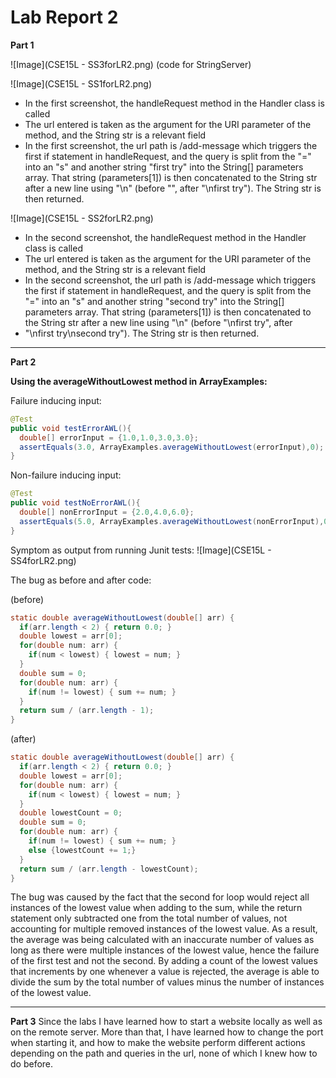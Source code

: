 # Lab Report 2
**Part 1**

![Image](CSE15L - SS3forLR2.png)
(code for StringServer)

![Image](CSE15L - SS1forLR2.png)
* In the first screenshot, the handleRequest method in the Handler class is called
* The url entered is taken as the argument for the URI parameter of the method, and the String str is a relevant field
* In the first screenshot, the url path is /add-message which triggers the first if statement in handleRequest, and the query is split from the "=" into an "s" and another string "first try" into the String[] parameters array. That string (parameters[1]) is then concatenated to the String str after a new line using "\n" (before "", after "\nfirst try"). The String str is then returned.

![Image](CSE15L - SS2forLR2.png)
* In the second screenshot, the handleRequest method in the Handler class is called
* The url entered is taken as the argument for the URI parameter of the method, and the String str is a relevant field
* In the second screenshot, the url path is /add-message which triggers the first if statement in handleRequest, and the query is split from the "=" into an "s" and another string "second try" into the String[] parameters array. That string (parameters[1]) is then concatenated to the String str after a new line using "\n" (before "\nfirst try", after 
* "\nfirst try\nsecond try"). The String str is then returned.

---
**Part 2**

**Using the averageWithoutLowest method in ArrayExamples:**

Failure inducing input:
```java
@Test
public void testErrorAWL(){
  double[] errorInput = {1.0,1.0,3.0,3.0};
  assertEquals(3.0, ArrayExamples.averageWithoutLowest(errorInput),0);
}
```

Non-failure inducing input:
```java
@Test
public void testNoErrorAWL(){
  double[] nonErrorInput = {2.0,4.0,6.0};
  assertEquals(5.0, ArrayExamples.averageWithoutLowest(nonErrorInput),0);
}
```

Symptom as output from running Junit tests:
![Image](CSE15L - SS4forLR2.png)

The bug as before and after code:

(before)
```java
static double averageWithoutLowest(double[] arr) {
  if(arr.length < 2) { return 0.0; }
  double lowest = arr[0];
  for(double num: arr) {
    if(num < lowest) { lowest = num; }
  }
  double sum = 0;
  for(double num: arr) {
    if(num != lowest) { sum += num; }
  }
  return sum / (arr.length - 1);
}
```

(after)
```java
static double averageWithoutLowest(double[] arr) {
  if(arr.length < 2) { return 0.0; }
  double lowest = arr[0];
  for(double num: arr) {
    if(num < lowest) { lowest = num; }
  }
  double lowestCount = 0;
  double sum = 0;
  for(double num: arr) {
    if(num != lowest) { sum += num; }
    else {lowestCount += 1;}
  }
  return sum / (arr.length - lowestCount);
}
```

The bug was caused by the fact that the second for loop would reject all instances of the lowest value when adding to the sum, while the return statement only subtracted one from the total number of values, not accounting for multiple removed instances of the lowest value. As a result, the average was being calculated with an inaccurate number of values as long as there were multiple instances of the lowest value, hence the failure of the first test and not the second. By adding a count of the lowest values that increments by one whenever a value is rejected, the average is able to divide the sum by the total number of values minus the number of instances of the lowest value.

---
**Part 3**
Since the labs I have learned how to start a website locally as well as on the remote server. More than that, I have learned how to change the port when starting it, and how to make the website perform different actions depending on the path and queries in the url, none of which I knew how to do before.

